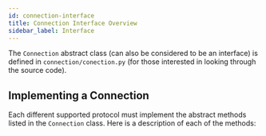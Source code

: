 ```yaml
---
id: connection-interface
title: Connection Interface Overview
sidebar_label: Interface
---
```


The `Connection` abstract class (can also be considered to be an interface) is defined in `connection/conection.py` (for those interested in looking through the source code).

## Implementing a Connection ##

Each different supported protocol must implement the abstract methods listed in the `Connection` class.  Here is a description of each of the methods:


